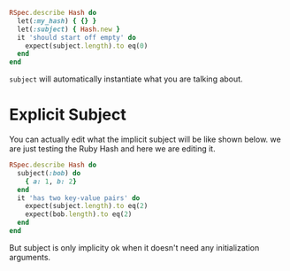 ```ruby
RSpec.describe Hash do
  let(:my_hash) { {} }
  let(:subject) { Hash.new }
  it 'should start off empty' do
    expect(subject.length).to eq(0)
  end
end
```

`subject` will automatically instantiate what you are talking about.

# Explicit Subject

You can actually edit what the implicit subject will be like shown below. we are just testing the Ruby Hash and here we are editing it.

```ruby
RSpec.describe Hash do
  subject(:bob) do
    { a: 1, b: 2}
  end
  it 'has two key-value pairs' do
    expect(subject.length).to eq(2)
    expect(bob.length).to eq(2)
  end
end

```

But subject is only implicity ok when it doesn't need any initialization arguments. 
